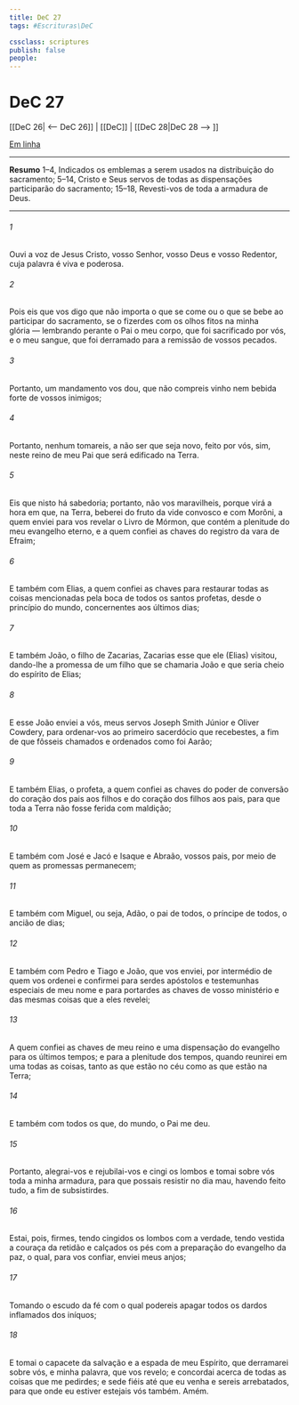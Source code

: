 ```yaml
---
title: DeC 27
tags: #Escrituras\DeC

cssclass: scriptures
publish: false
people:
---
```


# DeC 27
[[DeC 26| <-- DeC 26]] | [[DeC]] | [[DeC 28|DeC 28 --> ]]

[Em linha](https://churchofjesuschrist.org/study/scriptures/dc-testament/dc/27?lang=por)

---
__Resumo__
1–4, Indicados os emblemas a serem usados na distribuição do sacramento; 5–14, Cristo e Seus servos de todas as dispensações participarão do sacramento; 15–18, Revesti-vos de toda a armadura de Deus.

---
###### 1 
Ouvi a voz de Jesus Cristo, vosso Senhor, vosso Deus e vosso Redentor, cuja palavra é viva e poderosa.

###### 2 
Pois eis que vos digo que não importa o que se come ou o que se bebe ao participar do sacramento, se o fizerdes com os olhos fitos na minha glória — lembrando perante o Pai o meu corpo, que foi sacrificado por vós, e o meu sangue, que foi derramado para a remissão de vossos pecados.

###### 3 
Portanto, um mandamento vos dou, que não compreis vinho nem bebida forte de vossos inimigos;

###### 4 
Portanto, nenhum tomareis, a não ser que seja novo, feito por vós, sim, neste reino de meu Pai que será edificado na Terra.

###### 5 
Eis que nisto há sabedoria; portanto, não vos maravilheis, porque virá a hora em que, na Terra, beberei do fruto da vide convosco e com Morôni, a quem enviei para vos revelar o Livro de Mórmon, que contém a plenitude do meu evangelho eterno, e a quem confiei as chaves do registro da vara de Efraim;

###### 6 
E também com Elias, a quem confiei as chaves para restaurar todas as coisas mencionadas pela boca de todos os santos profetas, desde o princípio do mundo, concernentes aos últimos dias;

###### 7 
E também João, o filho de Zacarias, Zacarias esse que ele (Elias) visitou, dando-lhe a promessa de um filho que se chamaria João e que seria cheio do espírito de Elias;

###### 8 
E esse João enviei a vós, meus servos Joseph Smith Júnior e Oliver Cowdery, para ordenar-vos ao primeiro sacerdócio que recebestes, a fim de que fôsseis chamados e ordenados como foi Aarão;

###### 9 
E também Elias, o profeta, a quem confiei as chaves do poder de conversão do coração dos pais aos filhos e do coração dos filhos aos pais, para que toda a Terra não fosse ferida com maldição;

###### 10 
E também com José e Jacó e Isaque e Abraão, vossos pais, por meio de quem as promessas permanecem;

###### 11 
E também com Miguel, ou seja, Adão, o pai de todos, o príncipe de todos, o ancião de dias;

###### 12 
E também com Pedro e Tiago e João, que vos enviei, por intermédio de quem vos ordenei e confirmei para serdes apóstolos e testemunhas especiais de meu nome e para portardes as chaves de vosso ministério e das mesmas coisas que a eles revelei;

###### 13 
A quem confiei as chaves de meu reino e uma dispensação do evangelho para os últimos tempos; e para a plenitude dos tempos, quando reunirei em uma todas as coisas, tanto as que estão no céu como as que estão na Terra;

###### 14 
E também com todos os que, do mundo, o Pai me deu.

###### 15 
Portanto, alegrai-vos e rejubilai-vos e cingi os lombos e tomai sobre vós toda a minha armadura, para que possais resistir no dia mau, havendo feito tudo, a fim de subsistirdes.

###### 16 
Estai, pois, firmes, tendo cingidos os lombos com a verdade, tendo vestida a couraça da retidão e calçados os pés com a preparação do evangelho da paz, o qual, para vos confiar, enviei meus anjos;

###### 17 
Tomando o escudo da fé com o qual podereis apagar todos os dardos inflamados dos iníquos;

###### 18 
E tomai o capacete da salvação e a espada de meu Espírito, que derramarei sobre vós, e minha palavra, que vos revelo; e concordai acerca de todas as coisas que me pedirdes; e sede fiéis até que eu venha e sereis arrebatados, para que onde eu estiver estejais vós também. Amém.

